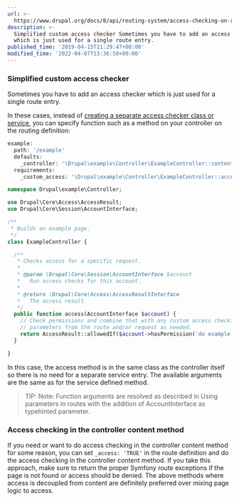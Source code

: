 ```yaml
---
url: >-
  https://www.drupal.org/docs/8/api/routing-system/access-checking-on-routes/custom-route-access-checking
description: >-
  Simplified custom access checker Sometimes you have to add an access checker
  which is just used for a single route entry.
published_time: '2019-04-15T21:29:47+00:00'
modified_time: '2022-04-07T13:36:50+00:00'
---
```

### Simplified custom access checker

Sometimes you have to add an access checker which is just used for a single route entry.

In these cases, instead of [creating a separate access checker class or service](https://www.drupal.org/node/2122195), you can specify function such as a method on your controller on the routing definition:

```php
example:
  path: '/example'
  defaults:
    _controller: '\Drupal\example\Controller\ExampleController::content'
  requirements:
    _custom_access: '\Drupal\example\Controller\ExampleController::access'

```

```php
namespace Drupal\example\Controller;

use Drupal\Core\Access\AccessResult;
use Drupal\Core\Session\AccountInterface;

/**
 * Builds an example page.
 */
class ExampleController {

  /**
   * Checks access for a specific request.
   *
   * @param \Drupal\Core\Session\AccountInterface $account
   *   Run access checks for this account.
   *
   * @return \Drupal\Core\Access\AccessResultInterface
   *   The access result.
   */
  public function access(AccountInterface $account) {
    // Check permissions and combine that with any custom access checking needed. Pass forward
    // parameters from the route and/or request as needed.
    return AccessResult::allowedIf($account->hasPermission('do example things') && $this->someOtherCustomCondition());
  }

}


```

In this case, the access method is in the same class as the controller itself so there is no need for a separate service entry. The available arguments are the same as for the service defined method.

<!-- note-tip -->
> TIP: Note: Function arguments are resolved as described in Using parameters in routes with the addition of AccountInterface as typehinted parameter.

### Access checking in the controller content method

If you need or want to do access checking in the controller content method for some reason, you can set `_access: 'TRUE'` in the route definition and do the access checking in the controller content method. If you take this approach, make sure to return the proper Symfony route exceptions if the page is not found or access should be denied. The above methods where access is decoupled from content are definitely preferred over mixing page logic to access.